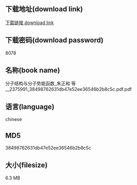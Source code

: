 ## 下载地址(download link)
[下载链接 download link](https://voluble-croquembouche-d321dc.netlify.app/?s=%E5%88%86%E5%AD%90%E7%BB%93%E6%9E%84%E4%B8%8E%E5%88%86%E5%AD%90%E5%8A%BF%E8%83%BD%E5%87%BD%E6%95%B0_%E6%9C%B1%E6%AD%A3%E5%92%8C+%E7%AD%89__2375991_38498762631db47e52ee36546b2b8c5c.pdf)

## 下载密码(download password)
8078

## 名称(book name)
分子结构与分子势能函数_朱正和 等__2375991_38498762631db47e52ee36546b2b8c5c.pdf.pdf

## 语言(language)
chinese

## MD5
38498762631db47e52ee36546b2b8c5c

## 大小(filesize)
6.3 MB
